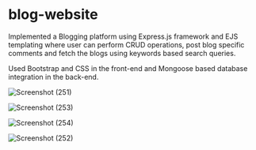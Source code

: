 # blog-website

Implemented a Blogging platform using Express.js framework and EJS templating where user can perform CRUD operations, post blog specific comments and fetch the blogs using keywords based search queries.

Used Bootstrap and CSS in the front-end and Mongoose based database integration in the back-end.

![Screenshot (251)](https://user-images.githubusercontent.com/69416574/133267932-3519b6a5-6b1f-4f58-8611-7a048855f4ce.png)


![Screenshot (253)](https://user-images.githubusercontent.com/69416574/133267919-f2c73b12-95ed-449b-aa46-d2aa10ddc41e.png)


![Screenshot (254)](https://user-images.githubusercontent.com/69416574/133267928-c87020fc-b15a-4631-b64a-35f26de51a16.png)


![Screenshot (252)](https://user-images.githubusercontent.com/69416574/133267936-0b5f7a05-f4a9-4976-b643-b7d3eca9345e.png)
